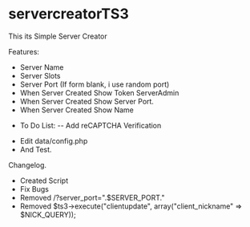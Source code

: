 # servercreatorTS3
This its Simple Server Creator

Features:

+ Server Name
+ Server Slots
+ Server Port (If form blank, i use random port)
+ When Server Created Show Token ServerAdmin
+ When Server Created Show Server Port.
+ When Server Created Show Name

- To Do List:
-- Add reCAPTCHA Verification

+ Edit data/config.php
+ And Test.


Changelog.
+ Created Script
+ Fix Bugs
+ Removed /?server_port=".$SERVER_PORT."
+ Removed $ts3->execute("clientupdate", array("client_nickname" => $NICK_QUERY));
